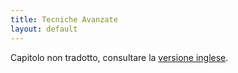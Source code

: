 ```yaml
---
title: Tecniche Avanzate
layout: default
---
```

Capitolo non tradotto, consultare la [versione inglese](http://book.dwgazetteer.com/advanced_delving.html).